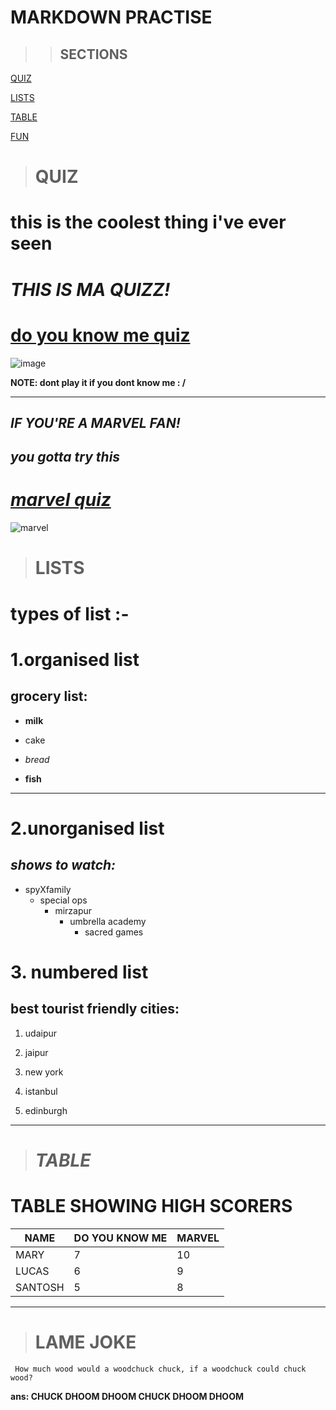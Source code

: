 

# **MARKDOWN PRACTISE**

>>## SECTIONS

[QUIZ](#quiz)

[LISTS](#lists)

[TABLE](#table)

[FUN](#lame-joke)











 ># **QUIZ**

 # **this is the coolest thing i've ever seen**


# *THIS IS MA QUIZZ!*

# [do you know me quiz](https://replit.com/@alefiyahmadar/DO-YOU-KNOW-ALEFIYAH-part#index.js?embed=1&output=1)

![image](blob:https://web.whatsapp.com/daed7e42-73a2-4259-8fe2-01d0646c883a)

**NOTE: dont play it if you dont know me : /**

------

## _IF YOU'RE A MARVEL FAN!_

## _you gotta try this_

# [*marvel quiz*](https://replit.com/@alefiyahmadar/marvel-quiz-level0-3)

[imagei]:
https://www.marvel.com/articles/movies/avengers-endgame-poster-2


![marvel][imagei]

># **LISTS**

# types of list :-

# 1.__organised list__

## __grocery list:__

* **milk**
- cake
* *bread*
+ **fish**

***
# 2.**unorganised list**

## *shows to watch:*

* spyXfamily 
  * special ops
    * mirzapur
      - umbrella academy
          - sacred games


# 3. **numbered list**

## __best tourist friendly cities:__

1. udaipur

1. jaipur

1. new york

1.  istanbul

1.  edinburgh

****

># *TABLE*

# **TABLE SHOWING HIGH SCORERS**


|   NAME    |     DO YOU KNOW ME  |  MARVEL  |
|-----------|---------------------|----------|
| MARY      |         7           |   10     |
| LUCAS     |         6           |   9      |
| SANTOSH   |         5           |   8      |
------






     
 > # **LAME JOKE**

 ```  How much wood would a woodchuck chuck, if a woodchuck could chuck wood? ```

 **ans: CHUCK DHOOM DHOOM CHUCK DHOOM DHOOM**
            
                   
